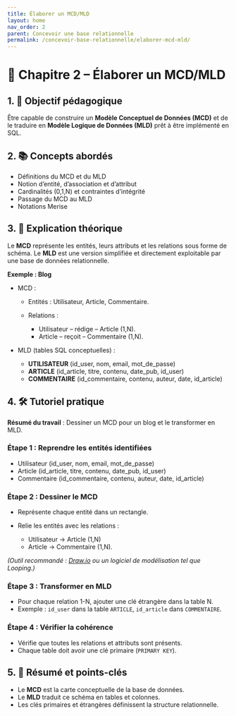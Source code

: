 ```yaml
---
title: Élaborer un MCD/MLD
layout: home
nav_order: 2
parent: Concevoir une base relationnelle
permalink: /concevoir-base-relationnelle/elaborer-mcd-mld/
---
```

# 📘 Chapitre 2 – Élaborer un MCD/MLD

## 1. 🎯 Objectif pédagogique

Être capable de construire un **Modèle Conceptuel de Données (MCD)** et de le traduire en **Modèle Logique de Données (MLD)** prêt à être implémenté en SQL.

## 2. 📚 Concepts abordés

* Définitions du MCD et du MLD
* Notion d’entité, d’association et d’attribut
* Cardinalités (0,1,N) et contraintes d’intégrité
* Passage du MCD au MLD
* Notations Merise

## 3. 🧠 Explication théorique

Le **MCD** représente les entités, leurs attributs et les relations sous forme de schéma.
Le **MLD** est une version simplifiée et directement exploitable par une base de données relationnelle.

**Exemple : Blog**

* MCD :

  * Entités : Utilisateur, Article, Commentaire.
  * Relations :

    * Utilisateur – rédige – Article (1,N).
    * Article – reçoit – Commentaire (1,N).

* MLD (tables SQL conceptuelles) :

  * **UTILISATEUR** (id\_user, nom, email, mot\_de\_passe)
  * **ARTICLE** (id\_article, titre, contenu, date\_pub, id\_user)
  * **COMMENTAIRE** (id\_commentaire, contenu, auteur, date, id\_article)

## 4. 🛠 Tutoriel pratique

**Résumé du travail** : Dessiner un MCD pour un blog et le transformer en MLD.

### Étape 1 : Reprendre les entités identifiées

* Utilisateur (id\_user, nom, email, mot\_de\_passe)
* Article (id\_article, titre, contenu, date\_pub, id\_user)
* Commentaire (id\_commentaire, contenu, auteur, date, id\_article)

### Étape 2 : Dessiner le MCD

* Représente chaque entité dans un rectangle.
* Relie les entités avec les relations :

  * Utilisateur → Article (1,N)
  * Article → Commentaire (1,N).

*(Outil recommandé : [Draw.io](https://app.diagrams.net) ou un logiciel de modélisation tel que Looping.)*

### Étape 3 : Transformer en MLD

* Pour chaque relation 1-N, ajouter une clé étrangère dans la table N.
* Exemple : `id_user` dans la table `ARTICLE`, `id_article` dans `COMMENTAIRE`.

### Étape 4 : Vérifier la cohérence

* Vérifie que toutes les relations et attributs sont présents.
* Chaque table doit avoir une clé primaire (`PRIMARY KEY`).

## 5. 🧾 Résumé et points-clés

* Le **MCD** est la carte conceptuelle de la base de données.
* Le **MLD** traduit ce schéma en tables et colonnes.
* Les clés primaires et étrangères définissent la structure relationnelle.

